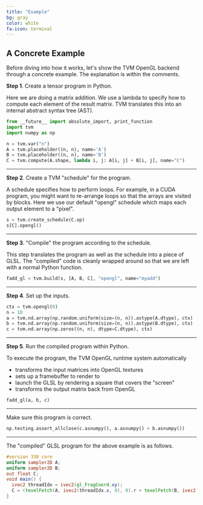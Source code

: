 ```yaml
---
title: "Example"
bg: gray
color: white
fa-icon: terminal
---
```


## A Concrete Example

Before diving into how it works, let's show the TVM OpenGL backend through a concrete example. The explanation is within the comments.

**Step 1**. Create a tensor program in Python.

Here we are doing a matrix addition. We use a lambda to specify how
to compute each element of the result matrix. TVM translates this
into an internal abstract syntax tree (AST).

```python
from __future__ import absolute_import, print_function
import tvm
import numpy as np

n = tvm.var("n")
A = tvm.placeholder((n, n), name='A')
B = tvm.placeholder((n, n), name='B')
C = tvm.compute(A.shape, lambda i, j: A[i, j] + B[i, j], name="C")
```

<hr>

**Step 2**. Create a TVM "schedule" for the program.

A schedule specifies how to perform loops. For example, in a CUDA program, you might want to re-arrange loops so that the arrays are
visited by blocks. Here we use our default "opengl" schedule which maps each output element to a "pixel".

```python
s = tvm.create_schedule(C.op)
s[C].opengl()
```

<hr>

**Step 3**. "Compile" the program according to the schedule.

This step translates the program as well as the schedule into a piece of GLSL. The "compiled" code is cleanly wrapped around so that we are left with a normal Python function.

```python
fadd_gl = tvm.build(s, [A, B, C], "opengl", name="myadd")
```

<hr>

**Step 4**. Set up the inputs.

```python
ctx = tvm.opengl(0)
n = 10
a = tvm.nd.array(np.random.uniform(size=(n, n)).astype(A.dtype), ctx)
b = tvm.nd.array(np.random.uniform(size=(n, n)).astype(B.dtype), ctx)
c = tvm.nd.array(np.zeros((n, n), dtype=C.dtype), ctx)
```

<hr>

**Step 5**. Run the compiled program within Python.

To execute the program, the TVM OpenGL runtime system automatically
- transforms the input matrices into OpenGL textures
- sets up a framebuffer to render to
- launch the GLSL by rendering a square that covers the "screen"
- transforms the output matrix back from OpenGL

```python
fadd_gl(a, b, c)
```

<hr>

Make sure this program is correct.

```python
np.testing.assert_allclose(c.asnumpy(), a.asnumpy() + b.asnumpy())
```

<hr>

The "compiled" GLSL program for the above example is as follows.

```glsl
#version 330 core
uniform sampler2D A;
uniform sampler2D B;
out float C;
void main() {
  ivec2 threadIdx = ivec2(gl_FragCoord.xy);
  C = (texelFetch(A, ivec2(threadIdx.x, 0), 0).r + texelFetch(B, ivec2(threadIdx.x, 0), 0).r);
}
```
